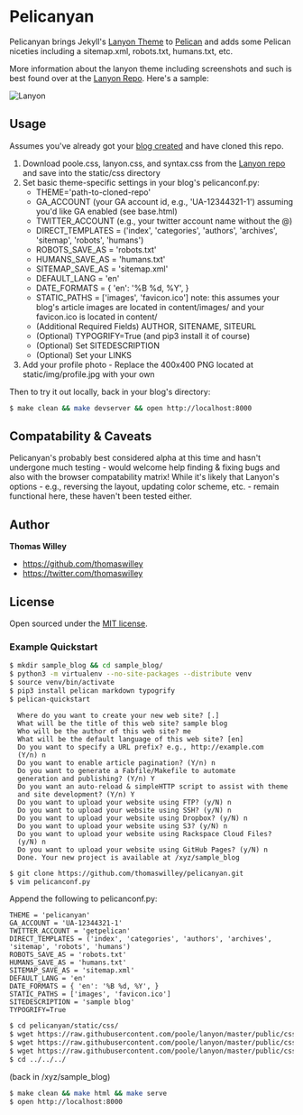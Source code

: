 # Pelicanyan

Pelicanyan brings Jekyll's [Lanyon Theme](https://github.com/poole/lanyon/) to
[Pelican](http://github.com/getpelican) and adds some Pelican niceties
including a sitemap.xml, robots.txt, humans.txt, etc.

More information about the lanyon theme including screenshots and such
is best found over at the [Lanyon Repo](https://github.com/poole/lanyon/). Here's a sample:

![Lanyon](https://f.cloud.github.com/assets/98681/1825266/be03f014-71b0-11e3-9539-876e61530e24.png)

## Usage

Assumes you've already got your [blog
created](http://docs.getpelican.com/en/3.5.0/quickstart.html) and have
cloned this repo.

1. Download poole.css, lanyon.css, and syntax.css from the [Lanyon
   repo](https://github.com/poole/lanyon/tree/master/public/css) and save into the static/css directory
2. Set basic theme-specific settings in your blog's pelicanconf.py:
    - THEME='path-to-cloned-repo'
    - GA_ACCOUNT (your GA account id, e.g., 'UA-12344321-1') assuming
    you'd like GA enabled (see base.html)
    - TWITTER_ACCOUNT (e.g., your twitter account name without the @)
    - DIRECT_TEMPLATES = ('index', 'categories', 'authors', 'archives',
      'sitemap', 'robots', 'humans')
    - ROBOTS_SAVE_AS = 'robots.txt'
    - HUMANS_SAVE_AS = 'humans.txt'
    - SITEMAP_SAVE_AS = 'sitemap.xml'
    - DEFAULT_LANG = 'en'
    - DATE_FORMATS = { 'en': '%B %d, %Y', }
    - STATIC_PATHS = ['images', 'favicon.ico'] note: this assumes your
    blog's article images are located in content/images/ and your favicon.ico is located in content/
    - (Additional Required Fields) AUTHOR, SITENAME, SITEURL
    - (Optional) TYPOGRIFY=True (and pip3 install it of course)
    - (Optional) Set SITEDESCRIPTION
    - (Optional) Set your LINKS
3. Add your profile photo - Replace the 400x400 PNG located at
   static/img/profile.jpg with your own

Then to try it out locally, back in your blog's directory:
```bash
$ make clean && make devserver && open http://localhost:8000
```

## Compatability & Caveats

Pelicanyan's probably best considered alpha at this time and hasn't
undergone much testing - would welcome help finding & fixing bugs and
also with the browser compatability matrix! While it's likely that
Lanyon's options - e.g., reversing the layout, updating color scheme,
etc. - remain functional here, these haven't been tested either.

## Author

**Thomas Willey**
- <https://github.com/thomaswilley>
- <https://twitter.com/thomaswilley>

## License

Open sourced under the [MIT license](LICENSE).

### Example Quickstart

```bash
$ mkdir sample_blog && cd sample_blog/
$ python3 -m virtualenv --no-site-packages --distribute venv
$ source venv/bin/activate
$ pip3 install pelican markdown typogrify
$ pelican-quickstart
```

```
  Where do you want to create your new web site? [.]
  What will be the title of this web site? sample blog
  Who will be the author of this web site? me
  What will be the default language of this web site? [en]
  Do you want to specify a URL prefix? e.g., http://example.com
  (Y/n) n
  Do you want to enable article pagination? (Y/n) n
  Do you want to generate a Fabfile/Makefile to automate
  generation and publishing? (Y/n) Y
  Do you want an auto-reload & simpleHTTP script to assist with theme
  and site development? (Y/n) Y
  Do you want to upload your website using FTP? (y/N) n
  Do you want to upload your website using SSH? (y/N) n
  Do you want to upload your website using Dropbox? (y/N) n
  Do you want to upload your website using S3? (y/N) n
  Do you want to upload your website using Rackspace Cloud Files?
  (y/N) n
  Do you want to upload your website using GitHub Pages? (y/N) n
  Done. Your new project is available at /xyz/sample_blog
```

```bash
$ git clone https://github.com/thomaswilley/pelicanyan.git
$ vim pelicanconf.py
```
Append the following to pelicanconf.py:

```
THEME = 'pelicanyan'
GA_ACCOUNT = 'UA-12344321-1'
TWITTER_ACCOUNT = 'getpelican'
DIRECT_TEMPLATES = ('index', 'categories', 'authors', 'archives', 'sitemap', 'robots', 'humans')
ROBOTS_SAVE_AS = 'robots.txt'
HUMANS_SAVE_AS = 'humans.txt'
SITEMAP_SAVE_AS = 'sitemap.xml'
DEFAULT_LANG = 'en'
DATE_FORMATS = { 'en': '%B %d, %Y', }
STATIC_PATHS = ['images', 'favicon.ico']
SITEDESCRIPTION = 'sample blog'
TYPOGRIFY=True
```

```bash
$ cd pelicanyan/static/css/
$ wget https://raw.githubusercontent.com/poole/lanyon/master/public/css/lanyon.css
$ wget https://raw.githubusercontent.com/poole/lanyon/master/public/css/poole.css
$ wget https://raw.githubusercontent.com/poole/lanyon/master/public/css/syntax.css
$ cd ../../../
```
(back in /xyz/sample_blog)

```bash
$ make clean && make html && make serve
$ open http://localhost:8000
```
